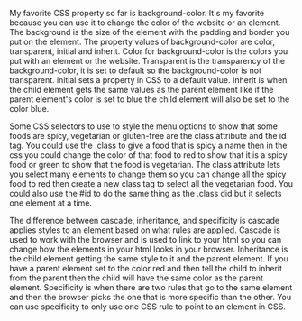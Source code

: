 My favorite CSS property so far is background-color. It's my favorite because you can use it to change the color of the website or an element. The background is the size of the element with the padding and border you put on the element. The property values of background-color are color, transparent, initial and inherit. Color for background-color is the colors you put with an element or the website. Transparent is the transparency of the background-color, it is set to default so the background-color is not transparent. initial sets a property in CSS to a default value. Inherit is when the child element gets the same values as the parent element like if the parent element's color is set to blue the child element will also be set to the color blue.

Some CSS selectors to use to style the menu options to show that some foods are spicy, vegetarian or gluten-free are the class attribute and the id tag. You could use the .class to give a food that is spicy a name then in the css you could change the color of that food to red to show that it is a spicy food or green to show that the food is vegetarian. The class attribute lets you select many elements to change them so you can change all the spicy food to red then create a new class tag to select all the vegetarian food. You could also use the #id to do the same thing as the .class did but it selects one element at a time. 

The difference between cascade, inheritance, and specificity is cascade applies styles to an element based on what rules are applied. Cascade is used to work with the browser and is used to link to your html so you can change how the elements in your html looks in your browser. Inheritance is the child element getting the same style to it and the parent element. If you have a parent element set to the color red and then tell the child to inherit from the parent then the child will have the same color as the parent element. Specificity is when there are two rules that go to the same element and then the browser picks the one that is more specific than the other. You can use specificity to only use one CSS rule to point to an element in CSS.
